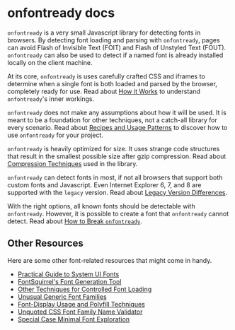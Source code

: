 # onfontready docs

`onfontready` is a very small Javascript library for detecting fonts in browsers. By detecting font loading and parsing with `onfontready`, pages can avoid Flash of Invisible Text (FOIT) and Flash of Unstyled Text (FOUT). `onfontready` can also be used to detect if a named font is already installed locally on the client machine.

At its core, `onfontready` is uses carefully crafted CSS and iframes to determine when a single font is both loaded and parsed by the browser, completely ready for use. Read about [How it Works](howItWorks.md) to understand `onfontready`'s inner workings.

`onfontready` does not make any assumptions about how it will be used. It is meant to be a foundation for other techniques, not a catch-all library for every scenario. Read about [Recipes and Usage Patterns](recipesAndUsagePatterns.md) to discover how to use `onfontready` for your project.

`onfontready` is heavily optimized for size. It uses strange code structures that result in the smallest possible size after gzip compression. Read about [Compression Techniques](compressionTechniques.md) used in the library.

`onfontready` can detect fonts in most, if not all browsers that support both custom fonts and Javascript. Even Internet Explorer 6, 7, and 8 are supported with the `legacy` version. Read about [Legacy Version Differences](legacyVersionDifferences.md).

With the right options, all known fonts should be detectable with `onfontready`. However, it is possible to create a font that `onfontready` cannot detect. Read about [How to Break `onfontready`](howToBreakOnfontready.md).


## Other Resources

Here are some other font-related resources that might come in handy.

* [Practical Guide to System UI Fonts](https://www.smashingmagazine.com/2015/11/using-system-ui-fonts-practical-guide/)
* [FontSquirrel's Font Generation Tool](https://www.fontsquirrel.com/tools/webfont-generator)
* [Other Techniques for Controlled Font Loading](https://www.filamentgroup.com/lab/font-loading.html)
* [Unusual Generic Font Families](http://furbo.org/2015/07/09/i-left-my-system-fonts-in-san-francisco/)
* [Font-Display Usage and Polyfill Techniques](https://css-tricks.com/font-display-masses/)
* [Unquoted CSS Font Family Name Validator](https://mothereff.in/font-family)
* [Special Case Minimal Font Exploration](http://processingjs.nihongoresources.com/the_smallest_font/)

